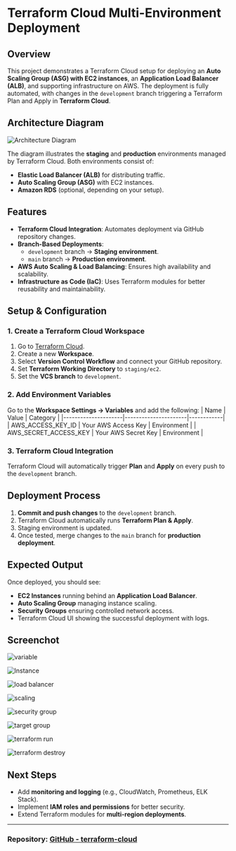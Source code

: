 # Terraform Cloud Multi-Environment Deployment

## Overview
This project demonstrates a Terraform Cloud setup for deploying an **Auto Scaling Group (ASG) with EC2 instances**, an **Application Load Balancer (ALB)**, and supporting infrastructure on AWS. The deployment is fully automated, with changes in the `development` branch triggering a Terraform Plan and Apply in **Terraform Cloud**.

## Architecture Diagram

![Architecture Diagram](docs/images/architecture.png)

The diagram illustrates the **staging** and **production** environments managed by Terraform Cloud. Both environments consist of:
- **Elastic Load Balancer (ALB)** for distributing traffic.
- **Auto Scaling Group (ASG)** with EC2 instances.
- **Amazon RDS** (optional, depending on your setup).

## Features
- **Terraform Cloud Integration**: Automates deployment via GitHub repository changes.
- **Branch-Based Deployments**:
  - `development` branch → **Staging environment**.
  - `main` branch → **Production environment**.
- **AWS Auto Scaling & Load Balancing**: Ensures high availability and scalability.
- **Infrastructure as Code (IaC)**: Uses Terraform modules for better reusability and maintainability.

## Setup & Configuration
### 1. Create a Terraform Cloud Workspace
1. Go to [Terraform Cloud](https://app.terraform.io/).
2. Create a new **Workspace**.
3. Select **Version Control Workflow** and connect your GitHub repository.
4. Set **Terraform Working Directory** to `staging/ec2`.
5. Set the **VCS branch** to `development`.

### 2. Add Environment Variables
Go to the **Workspace Settings → Variables** and add the following:
| Name                | Value                 | Category   |
|---------------------|----------------------|------------|
| AWS_ACCESS_KEY_ID  | Your AWS Access Key  | Environment |
| AWS_SECRET_ACCESS_KEY | Your AWS Secret Key | Environment |

### 3. Terraform Cloud Integration
Terraform Cloud will automatically trigger **Plan** and **Apply** on every push to the `development` branch.

## Deployment Process
1. **Commit and push changes** to the `development` branch.
2. Terraform Cloud automatically runs **Terraform Plan & Apply**.
3. Staging environment is updated.
4. Once tested, merge changes to the `main` branch for **production deployment**.

## Expected Output
Once deployed, you should see:
- **EC2 Instances** running behind an **Application Load Balancer**.
- **Auto Scaling Group** managing instance scaling.
- **Security Groups** ensuring controlled network access.
- Terraform Cloud UI showing the successful deployment with logs.

## Screenchot
![variable](docs/images/variable.png)

![Instance](docs/images/instance.png)

![load balancer](docs/images/lb.png)

![scaling](docs/images/scaling.png)

![security group](docs/images/sg.png)

![target group](docs/images/tg.png)

![terraform run](docs/images/run.png)

![terraform destroy](docs/images/destroy.png)

## Next Steps
- Add **monitoring and logging** (e.g., CloudWatch, Prometheus, ELK Stack).
- Implement **IAM roles and permissions** for better security.
- Extend Terraform modules for **multi-region deployments**.

---
### Repository: [GitHub - terraform-cloud](https://github.com/glng-swndru/terraform-cloud)

